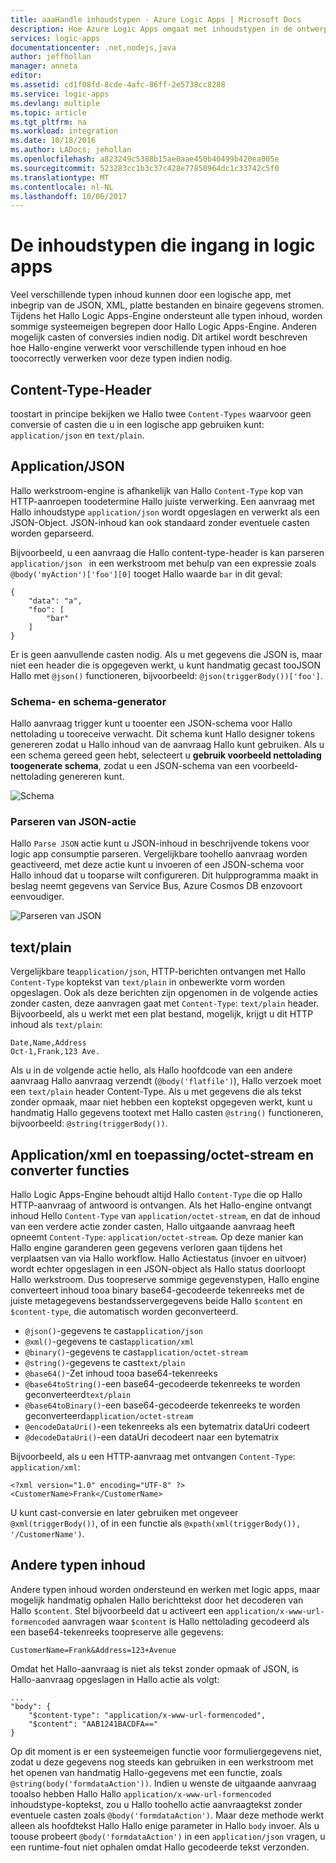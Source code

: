 ```yaml
---
title: aaaHandle inhoudstypen - Azure Logic Apps | Microsoft Docs
description: Hoe Azure Logic Apps omgaat met inhoudstypen in de ontwerp- en runtime
services: logic-apps
documentationcenter: .net,nodejs,java
author: jeffhollan
manager: anneta
editor: 
ms.assetid: cd1f08fd-8cde-4afc-86ff-2e5738cc8288
ms.service: logic-apps
ms.devlang: multiple
ms.topic: article
ms.tgt_pltfrm: na
ms.workload: integration
ms.date: 10/18/2016
ms.author: LADocs; jehollan
ms.openlocfilehash: a823249c5388b15ae0aae450b40499b420ea005e
ms.sourcegitcommit: 523283cc1b3c37c428e77850964dc1c33742c5f0
ms.translationtype: MT
ms.contentlocale: nl-NL
ms.lasthandoff: 10/06/2017
---
```

# <a name="handle-content-types-in-logic-apps"></a>De inhoudstypen die ingang in logic apps

Veel verschillende typen inhoud kunnen door een logische app, met inbegrip van de JSON, XML, platte bestanden en binaire gegevens stromen. Tijdens het Hallo Logic Apps-Engine ondersteunt alle typen inhoud, worden sommige systeemeigen begrepen door Hallo Logic Apps-Engine. Anderen mogelijk casten of conversies indien nodig. Dit artikel wordt beschreven hoe Hallo-engine verwerkt voor verschillende typen inhoud en hoe toocorrectly verwerken voor deze typen indien nodig.

## <a name="content-type-header"></a>Content-Type-Header

toostart in principe bekijken we Hallo twee `Content-Types` waarvoor geen conversie of casten die u in een logische app gebruiken kunt: `application/json` en `text/plain`.

## <a name="applicationjson"></a>Application/JSON

Hallo werkstroom-engine is afhankelijk van Hallo `Content-Type` kop van HTTP-aanroepen toodetermine Hallo juiste verwerking. Een aanvraag met Hallo inhoudstype `application/json` wordt opgeslagen en verwerkt als een JSON-Object. JSON-inhoud kan ook standaard zonder eventuele casten worden geparseerd. 

Bijvoorbeeld, u een aanvraag die Hallo content-type-header is kan parseren `application/json ` in een werkstroom met behulp van een expressie zoals `@body('myAction')['foo'][0]` tooget Hallo waarde `bar` in dit geval:

```
{
    "data": "a",
    "foo": [
        "bar"
    ]
}
```

Er is geen aanvullende casten nodig. Als u met gegevens die JSON is, maar niet een header die is opgegeven werkt, u kunt handmatig gecast tooJSON Hallo met `@json()` functioneren, bijvoorbeeld: `@json(triggerBody())['foo']`.

### <a name="schema-and-schema-generator"></a>Schema- en schema-generator

Hallo aanvraag trigger kunt u tooenter een JSON-schema voor Hallo nettolading u tooreceive verwacht. Dit schema kunt Hallo designer tokens genereren zodat u Hallo inhoud van de aanvraag Hallo kunt gebruiken. Als u een schema gereed geen hebt, selecteert u **gebruik voorbeeld nettolading toogenerate schema**, zodat u een JSON-schema van een voorbeeld-nettolading genereren kunt.

![Schema](./media/logic-apps-http-endpoint/manualtrigger.png)

### <a name="parse-json-action"></a>Parseren van JSON-actie

Hallo `Parse JSON` actie kunt u JSON-inhoud in beschrijvende tokens voor logic app consumptie parseren. Vergelijkbare toohello aanvraag worden geactiveerd, met deze actie kunt u invoeren of een JSON-schema voor Hallo inhoud dat u tooparse wilt configureren. Dit hulpprogramma maakt in beslag neemt gegevens van Service Bus, Azure Cosmos DB enzovoort eenvoudiger.

![Parseren van JSON](./media/logic-apps-content-type/ParseJSON.png)

## <a name="textplain"></a>text/plain

Vergelijkbare te`application/json`, HTTP-berichten ontvangen met Hallo `Content-Type` koptekst van `text/plain` in onbewerkte vorm worden opgeslagen. Ook als deze berichten zijn opgenomen in de volgende acties zonder casten, deze aanvragen gaat met `Content-Type`: `text/plain` header. Bijvoorbeeld, als u werkt met een plat bestand, mogelijk, krijgt u dit HTTP inhoud als `text/plain`:

```
Date,Name,Address
Oct-1,Frank,123 Ave.
```

Als u in de volgende actie hello, als Hallo hoofdcode van een andere aanvraag Hallo aanvraag verzendt (`@body('flatfile')`), Hallo verzoek moet een `text/plain` header Content-Type. Als u met gegevens die als tekst zonder opmaak, maar niet hebben een koptekst opgegeven werkt, kunt u handmatig Hallo gegevens tootext met Hallo casten `@string()` functioneren, bijvoorbeeld: `@string(triggerBody())`.

## <a name="applicationxml-and-applicationoctet-stream-and-converter-functions"></a>Application/xml en toepassing/octet-stream en converter functies

Hallo Logic Apps-Engine behoudt altijd Hallo `Content-Type` die op Hallo HTTP-aanvraag of antwoord is ontvangen. Als het Hallo-engine ontvangt inhoud Hello `Content-Type` van `application/octet-stream`, en dat de inhoud van een verdere actie zonder casten, Hallo uitgaande aanvraag heeft opneemt `Content-Type`: `application/octet-stream`. Op deze manier kan Hallo engine garanderen geen gegevens verloren gaan tijdens het verplaatsen van via Hallo workflow. Hallo Actiestatus (invoer en uitvoer) wordt echter opgeslagen in een JSON-object als Hallo status doorloopt Hallo werkstroom. Dus toopreserve sommige gegevenstypen, Hallo engine converteert inhoud tooa binary base64-gecodeerde tekenreeks met de juiste metagegevens bestandsservergegevens beide Hallo `$content` en `$content-type`, die automatisch worden geconverteerd. 

* `@json()`-gegevens te cast`application/json`
* `@xml()`-gegevens te cast`application/xml`
* `@binary()`-gegevens te cast`application/octet-stream`
* `@string()`-gegevens te cast`text/plain`
* `@base64()`-Zet inhoud tooa base64-tekenreeks
* `@base64toString()`-een base64-gecodeerde tekenreeks te worden geconverteerd`text/plain`
* `@base64toBinary()`-een base64-gecodeerde tekenreeks te worden geconverteerd`application/octet-stream`
* `@encodeDataUri()`-een tekenreeks als een bytematrix dataUri codeert
* `@decodeDataUri()`-een dataUri decodeert naar een bytematrix

Bijvoorbeeld, als u een HTTP-aanvraag met ontvangen `Content-Type`: `application/xml`:

```
<?xml version="1.0" encoding="UTF-8" ?>
<CustomerName>Frank</CustomerName>
```

U kunt cast-conversie en later gebruiken met ongeveer `@xml(triggerBody())`, of in een functie als `@xpath(xml(triggerBody()), '/CustomerName')`.

## <a name="other-content-types"></a>Andere typen inhoud

Andere typen inhoud worden ondersteund en werken met logic apps, maar mogelijk handmatig ophalen Hallo berichttekst door het decoderen van Hallo `$content`. Stel bijvoorbeeld dat u activeert een `application/x-www-url-formencoded` aanvragen waar `$content` is Hallo nettolading gecodeerd als een base64-tekenreeks toopreserve alle gegevens:

```
CustomerName=Frank&Address=123+Avenue
```

Omdat het Hallo-aanvraag is niet als tekst zonder opmaak of JSON, is Hallo-aanvraag opgeslagen in Hallo actie als volgt:

```
...
"body": {
    "$content-type": "application/x-www-url-formencoded",
    "$content": "AAB1241BACDFA=="
}
```

Op dit moment is er een systeemeigen functie voor formuliergegevens niet, zodat u deze gegevens nog steeds kan gebruiken in een werkstroom met het openen van handmatig Hallo-gegevens met een functie, zoals `@string(body('formdataAction'))`. Indien u wenste de uitgaande aanvraag tooalso hebben Hallo Hallo `application/x-www-url-formencoded` inhoudstype-koptekst, zou u Hallo toohello actie aanvraagtekst zonder eventuele casten zoals `@body('formdataAction')`. Maar deze methode werkt alleen als hoofdtekst Hallo Hallo enige parameter in Hallo `body` invoer. Als u toouse probeert `@body('formdataAction')` in een `application/json` vragen, u een runtime-fout niet ophalen omdat Hallo gecodeerde tekst verzonden.

